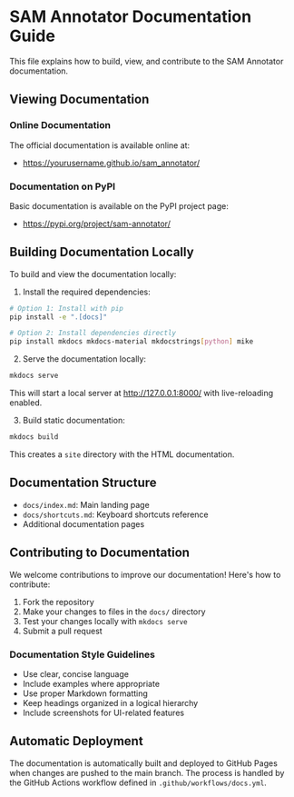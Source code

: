 # SAM Annotator Documentation Guide

This file explains how to build, view, and contribute to the SAM Annotator documentation.

## Viewing Documentation

### Online Documentation

The official documentation is available online at:
- https://yourusername.github.io/sam_annotator/

### Documentation on PyPI

Basic documentation is available on the PyPI project page:
- https://pypi.org/project/sam-annotator/

## Building Documentation Locally

To build and view the documentation locally:

1. Install the required dependencies:

```bash
# Option 1: Install with pip
pip install -e ".[docs]"

# Option 2: Install dependencies directly
pip install mkdocs mkdocs-material mkdocstrings[python] mike
```

2. Serve the documentation locally:

```bash
mkdocs serve
```

This will start a local server at http://127.0.0.1:8000/ with live-reloading enabled.

3. Build static documentation:

```bash
mkdocs build
```

This creates a `site` directory with the HTML documentation.

## Documentation Structure

- `docs/index.md`: Main landing page
- `docs/shortcuts.md`: Keyboard shortcuts reference
- Additional documentation pages

## Contributing to Documentation

We welcome contributions to improve our documentation! Here's how to contribute:

1. Fork the repository
2. Make your changes to files in the `docs/` directory
3. Test your changes locally with `mkdocs serve`
4. Submit a pull request

### Documentation Style Guidelines

- Use clear, concise language
- Include examples where appropriate
- Use proper Markdown formatting
- Keep headings organized in a logical hierarchy
- Include screenshots for UI-related features

## Automatic Deployment

The documentation is automatically built and deployed to GitHub Pages when changes are pushed to the main branch. The process is handled by the GitHub Actions workflow defined in `.github/workflows/docs.yml`. 